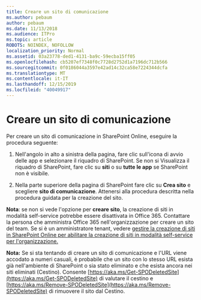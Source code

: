 ```yaml
---
title: Creare un sito di comunicazione
ms.author: pebaum
author: pebaum
ms.date: 11/13/2018
ms.audience: ITPro
ms.topic: article
ROBOTS: NOINDEX, NOFOLLOW
localization_priority: Normal
ms.assetid: 03a23778-ded1-4131-ba9c-59ecba15ff05
ms.openlocfilehash: cb5207ef7348f0c7728d2752d1a7196dc712b566
ms.sourcegitcommit: 0f0186044a3597e42ad14c32ca58e7224344dcfa
ms.translationtype: MT
ms.contentlocale: it-IT
ms.lasthandoff: 12/15/2019
ms.locfileid: "40049917"
---
```

# <a name="create-a-communication-site"></a>Creare un sito di comunicazione

Per creare un sito di comunicazione in SharePoint Online, eseguire la procedura seguente: 
  
1. Nell'angolo in alto a sinistra della pagina, fare clic sull'icona di avvio delle app e selezionare il riquadro di SharePoint. Se non si Visualizza il riquadro di SharePoint, fare clic su **siti** o su **tutte le app** se SharePoint non è visibile. 
    
2. Nella parte superiore della pagina di SharePoint fare clic su **Crea sito** e scegliere **sito di comunicazione**. Attenersi alla procedura descritta nella procedura guidata per la creazione del sito. 
    
 **Nota**: se non si vede l'opzione per **creare sito**, la creazione di siti in modalità self-service potrebbe essere disattivata in Office 365. Contattare la persona che amministra Office 365 nell'organizzazione per creare un sito del team. Se si è un amministratore tenant, vedere [gestire la creazione di siti in SharePoint Online per abilitare la creazione di siti in modalità self-service per l'organizzazione.](https://go.microsoft.com/fwlink/?linkid=2018780)
  
 **Nota:** Se si sta tentando di creare un sito di comunicazione e l'URL viene accodato a numeri casuali, è probabile che un sito con lo stesso URL esista già nell'ambiente di SharePoint o sia stato eliminato e che esista ancora nei siti eliminati (Cestino). Consente [https://aka.ms/Get-SPODeletedSite](https://aka.ms/Get-SPODeletedSite) di valutare il cestino e [https://aka.ms/Remove-SPODeletedSite](https://aka.ms/Remove-SPODeletedSite) di rimuovere il sito dal Cestino. 
  

